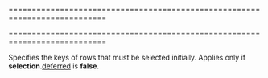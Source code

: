 <!--**
/*-------------------------------------------
    Auto-generated file. Do not modify.
-------------------------------------------

**-->
===========================================================================
<!--merge--><!--/merge-->
===========================================================================

<!--shortDescription-->
Specifies the keys of rows that must be selected initially. Applies only if **selection**.[deferred]({basewidgetpath}/Configuration/selection/#deferred) is **false**.
<!--/shortDescription-->

<!--handmade-->
<!--/handmade-->